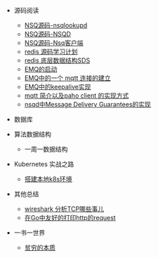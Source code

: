 - 源码阅读
    - [NSQ源码-nsqlookupd](https://github.com/lzh2nix/articles/issues/6) 
    - [NSQ源码-NSQD](https://github.com/lzh2nix/articles/issues/7)
    - [NSQ源码-Nsq客户端](https://github.com/lzh2nix/articles/issues/8)
    - [redis 源码学习计划](https://github.com/lzh2nix/articles/issues/12)
    - [redis 底层数据结构SDS](https://github.com/lzh2nix/articles/issues/13)
    - [EMQ的启动](https://github.com/lzh2nix/articles/issues/9)
    - [EMQ中的一个 mqtt 连接的建立](https://github.com/lzh2nix/articles/issues/14)
    - [EMQ中的keepalive实现](https://github.com/lzh2nix/articles/issues/10)
    - [mqtt 简介以及paho client 的实现方式](https://github.com/lzh2nix/articles/issues/16)
    - [nsqd中Message Delivery Guarantees的实现](https://github.com/lzh2nix/articles/issues/18)
- 数据库

- 算法数据结构
  - 一周一数据结构
- Kubernetes 实战之路
  - [搭建本地k8s环境](https://github.com/lzh2nix/articles/issues/21)
- 其他总结
   - [wireshark 分析TCP哪些事儿](https://github.com/lzh2nix/articles/issues/11)
   - [在Go中友好的打印http的request](https://github.com/lzh2nix/articles/issues/17)
- 一书一世界
   - [贫穷的本质](https://github.com/lzh2nix/articles/issues/19)
